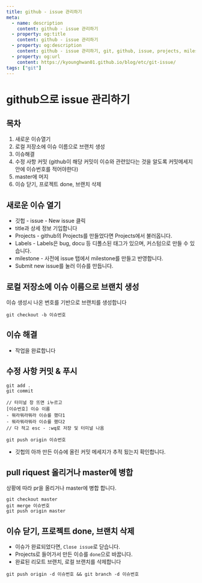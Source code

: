 ```yaml
---
title: github - issue 관리하기
meta:
  - name: description
    content: github - issue 관리하기
  - property: og:title
    content: github - issue 관리하기
  - property: og:description
    content: github - issue 관리하기, git, github, issue, projects, milestone
  - property: og:url
    content: https://kyounghwan01.github.io/blog/etc/git-issue/
tags: ["git"]
---
```


# github으로 issue 관리하기

## 목차

1. 새로운 이슈열기
2. 로컬 저장소에 이슈 이름으로 브랜치 생성
3. 이슈해결
4. 수정 사항 커밋 (github이 해당 커밋이 이슈와 관련있다는 것을 알도록 커밋메세지안에 이슈번호를 적어야한다)
5. master에 머지
6. 이슈 닫기, 프로젝트 done, 브랜치 삭제

## 새로운 이슈 열기

- 깃헙 - issue - New issue 클릭
- title과 상세 정보 기입합니다
- Projects - github의 Projects를 만들었다면 Projects에서 불러옵니다.
- Labels - Labels은 bug, docu 등 디폴스된 태그가 있으며, 커스텀으로 만들 수 있습니다.
- milestone - 사전에 issue 탭에서 milestone를 만들고 반영합니다.
- Submit new issue를 눌러 이슈를 만듭니다.

## 로컬 저장소에 이슈 이름으로 브랜치 생성

이슈 생성시 나온 번호를 기반으로 브랜치를 생성합니다

```tsx
git checkout -b 이슈번호
```

## 이슈 해결

- 작업을 완료합니다

## 수정 사항 커밋 & 푸시

```
git add .
git commit

// 터미널 창 뜨면 i누르고
[이슈번호] 이슈 이름
- 뭐라뭐라뭐라 이슈를 했다1
- 뭐라뭐라뭐라 이슈를 했다2
// 다 적고 esc - :wq로 저장 및 터미널 나옴

git push origin 이슈번호
```

- 깃헙의 아까 만든 이슈에 올린 커밋 메세지가 추적 됬는지 확인합니다.

## pull riquest 올리거나 master에 병합

상황에 따라 pr을 올리거나 master에 병합 합니다.

```
git checkout master
git merge 이슈번호
git push origin master
```

## 이슈 닫기, 프로젝트 done, 브랜치 삭제

- 이슈가 완료되었다면, `Close issue`로 닫습니다.
- Projects로 들어가서 만든 이슈를 `done`으로 바꿉니다.
- 완료된 리모트 브랜치, 로컬 브랜치를 삭제합니다

```
git push origin -d 이슈번호 && git branch -d 이슈번호
```

<TagLinks />

<Disqus />

